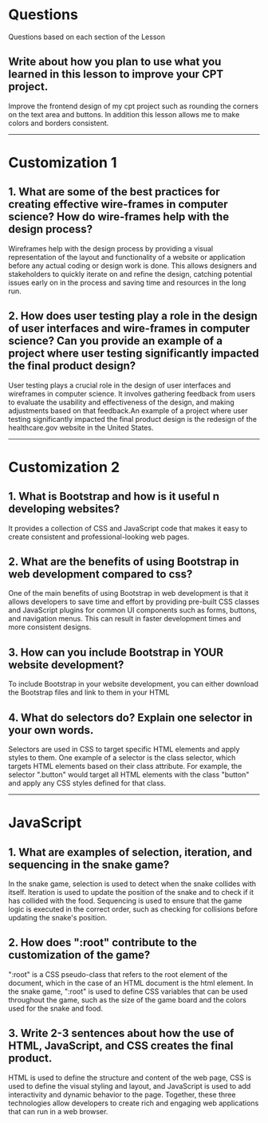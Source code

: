 <!--Start of Website Content-->
<html>
    <head>
    <link rel="stylesheet" href="questions.css">
    </head>
    <body>
<div class="index-header">
    <h1>Questions</h1>
    <p>Questions based on each section of the Lesson</p>
</div>

<!--Answer the QUESTIONS based on the lesson provided-->
<div>

<h2>Write about how you plan to use what you learned in this lesson to improve your CPT project.</h2>


Improve the frontend design of my cpt project such as rounding the corners on the text area and buttons. In addition this lesson allows me to make colors and borders consistent. 

<hr>

<h1>Customization 1</h1>

<h2>1. What are some of the best practices for creating effective wire-frames in computer science? How do wire-frames help with the design process?</h2>

Wireframes help with the design process by providing a visual representation of the layout and functionality of a website or application before any actual coding or design work is done. This allows designers and stakeholders to quickly iterate on and refine the design, catching potential issues early on in the process and saving time and resources in the long run.

<h2>2. How does user testing play a role in the design of user interfaces and wire-frames in computer science? Can you provide an example of a project where user testing significantly impacted the final product design?</h2>

User testing plays a crucial role in the design of user interfaces and wireframes in computer science. It involves gathering feedback from users to evaluate the usability and effectiveness of the design, and making adjustments based on that feedback.An example of a project where user testing significantly impacted the final product design is the redesign of the healthcare.gov website in the United States. 

<hr>

<h1>Customization 2</h1>

<h2>1. What is Bootstrap and how is it useful n developing websites?</h2>

It provides a collection of CSS and JavaScript code that makes it easy to create consistent and professional-looking web pages.

<h2>2. What are the benefits of using Bootstrap in web development compared to css?</h2>

One of the main benefits of using Bootstrap in web development is that it allows developers to save time and effort by providing pre-built CSS classes and JavaScript plugins for common UI components such as forms, buttons, and navigation menus. This can result in faster development times and more consistent designs.

<h2>3. How can you include Bootstrap in YOUR website development?</h2>

To include Bootstrap in your website development, you can either download the Bootstrap files and link to them in your HTML

<h2>4. What do selectors do? Explain one selector in your own words.</h2>

Selectors are used in CSS to target specific HTML elements and apply styles to them. One example of a selector is the class selector, which targets HTML elements based on their class attribute. For example, the selector ".button" would target all HTML elements with the class "button" and apply any CSS styles defined for that class.

<hr>

<h1>JavaScript</h1>

<h2>1. What are examples of selection, iteration, and sequencing in the snake game?</h2>

In the snake game, selection is used to detect when the snake collides with itself. Iteration is used to update the position of the snake and to check if it has collided with the food. Sequencing is used to ensure that the game logic is executed in the correct order, such as checking for collisions before updating the snake's position.

<h2>2. How does ":root" contribute to the customization of the game?</h2>

":root" is a CSS pseudo-class that refers to the root element of the document, which in the case of an HTML document is the html element. In the snake game, ":root" is used to define CSS variables that can be used throughout the game, such as the size of the game board and the colors used for the snake and food.

<h2>3. Write 2-3 sentences about how the use of HTML, JavaScript, and CSS creates the final product.</h2>

HTML is used to define the structure and content of the web page, CSS is used to define the visual styling and layout, and JavaScript is used to add interactivity and dynamic behavior to the page. Together, these three technologies allow developers to create rich and engaging web applications that can run in a web browser.


</div>
</body>
